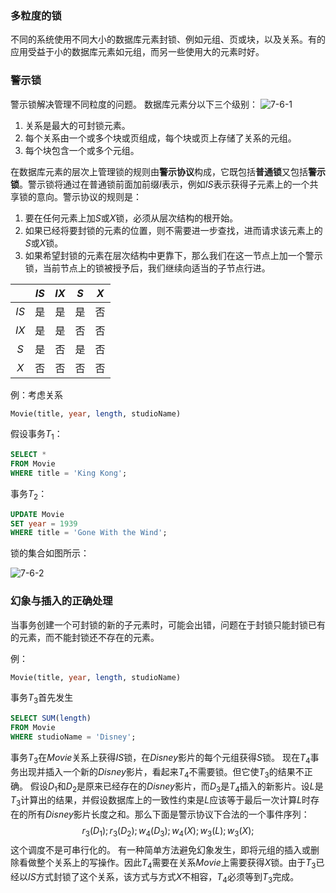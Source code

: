### 多粒度的锁

不同的系统使用不同大小的数据库元素封锁、例如元组、页或块，以及关系。有的应用受益于小的数据库元素如元组，而另一些使用大的元素时好。

### 警示锁

警示锁解决管理不同粒度的问题。
数据库元素分以下三个级别：
![7-6-1](/Users/ace/z/keeplearning/7-6-1.jpg)

1. 关系是最大的可封锁元素。
2. 每个关系由一个或多个块或页组成，每个块或页上存储了关系的元组。
3. 每个块包含一个或多个元组。

在数据库元素的层次上管理锁的规则由**警示协议**构成，它既包括**普通锁**又包括**警示锁**。警示锁将通过在普通锁前面加前缀$I$表示，例如$IS$表示获得子元素上的一个共享锁的意向。警示协议的规则是：
1. 要在任何元素上加$S$或$X$锁，必须从层次结构的根开始。
2. 如果已经将要封锁的元素的位置，则不需要进一步查找，进而请求该元素上的$S$或$X$锁。
3. 如果希望封锁的元素在层次结构中更靠下，那么我们在这一节点上加一个警示锁，当前节点上的锁被授予后，我们继续向适当的子节点行进。

|      | $IS$ | $IX$ | $S$  | $X$  |
| :--: | :--: | :--: | :--: | :--: |
| $IS$ |  是  |  是  |  是  |  否  |
| $IX$ |  是  |  是  |  否  |  否  |
| $S$  |  是  |  否  |  是  |  否  |
| $X$  |  否  |  否  |  否  |  否  |

例：考虑关系
```sql
Movie(title, year, length, studioName)
```
假设事务$T_1$：
```sql
SELECT *
FROM Movie
WHERE title = 'King Kong';
```
事务$T_2$：
```sql
UPDATE Movie
SET year = 1939
WHERE title = 'Gone With the Wind';
```
锁的集合如图所示：

![7-6-2](/Users/ace/z/keeplearning/7-6-2.jpg)

### 幻象与插入的正确处理

当事务创建一个可封锁的新的子元素时，可能会出错，问题在于封锁只能封锁已有的元素，而不能封锁还不存在的元素。

例：
```sql
Movie(title, year, length, studioName)
```
事务$T_3$首先发生
```sql
SELECT SUM(length)
FROM Movie
WHERE studioName = 'Disney';
```
事务$T_3$在$Movie$关系上获得$IS$锁，在$Disney$影片的每个元组获得$S$锁。
现在$T_4$事务出现并插入一个新的$Disney$影片，看起来$T_4$不需要锁。但它使$T_3$的结果不正确。
假设$D_1$和$D_2$是原来已经存在的$Disney$影片，而$D_3$是$T_4$插入的新影片。设$L$是$T_3$计算出的结果，并假设数据库上的一致性约束是$L$应该等于最后一次计算$L$时存在的所有$Disney$影片长度之和。那么下面是警示协议下合法的一个事件序列：
$$
r_3(D_1);r_3(D_2);w_4(D_3);w_4(X);w_3(L);w_3(X);
$$
这个调度不是可串行化的。
有一种简单方法避免幻象发生，即将元组的插入或删除看做整个关系上的写操作。因此$T_4$需要在关系$Movie$上需要获得$X$锁。由于$T_3$已经以$IS$方式封锁了这个关系，该方式与方式$X$不相容，$T_4$必须等到$T_3$完成。
